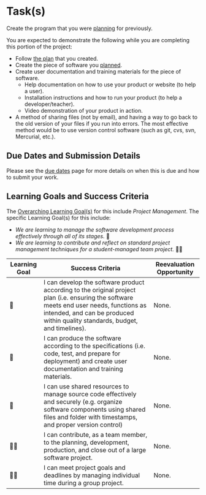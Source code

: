 # Task(s)

Create the program that you were [planning][program-plan] for previously.  

You are expected to demonstrate the following while you are completing this portion of the project:
* Follow [the plan][program-plan] that you created.
* Create the piece of software you [planned][program-plan].
* Create user documentation and training materials for the piece of software.
  * Help documentation on how to use your product or website (to help a user).
  * Installation instructions and how to run your product (to help a developer/teacher).
  * Video demonstration of your product in action.
* A method of sharing files (not by email), and having a way to go back to the old version of your files if you run into errors.  The most effective method would be to use version control software (such as git, cvs, svn, Mercurial, etc.).

## Due Dates and Submission Details

Please see the [due dates](./Due-Dates-and-Submission-Details) page for more details on when this is due and how to submit your work.

## Learning Goals and Success Criteria

The [Overarching Learning Goal(s)](./images/ICS4U.jpg) for this include _Project Management_.
The specific Learning Goal(s) for this include:

  * _We are learning to manage the software development process effectively through all of its stages._ &#x1F4D8;
  * _We are learning to contribute and reflect on standard project management techniques for a student-managed team project._ &#x1F4D8;&#x1F4D8;

| Learning Goal | Success Criteria  | Reevaluation Opportunity |
| ------------- | ----------------- | ------------------------ |
| &#x1F4D8; | I can develop the software product according to the original project plan (i.e. ensuring the software meets end user needs, functions as intended, and can be produced within quality standards, budget, and timelines). | None. |
| &#x1F4D8; | I can produce the software according to the specifications (i.e. code, test, and prepare for deployment) and create user documentation and training materials. | None.|
| &#x1F4D8; | I can use shared resources to manage source code effectively and securely (e.g. organize software components using shared files and folder with timestamps, and proper version control) | None. |
| &#x1F4D8;&#x1F4D8; | I can contribute, as a team member, to the planning, development, production, and close out of a large software project. | None. |
| &#x1F4D8;&#x1F4D8; | I can meet project goals and deadlines by managing individual time during a group project. | None. |

[program-plan]: ./Project-Planning

